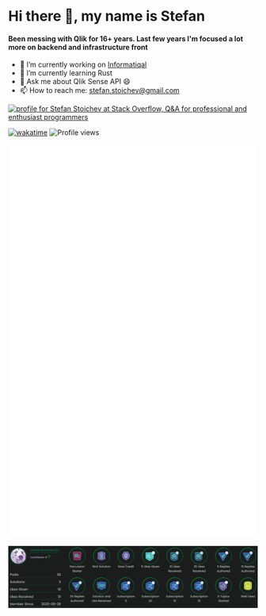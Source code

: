 # Hi there 👋, my name is Stefan

#### Been messing with Qlik for 16+ years. Last few years I'm focused a lot more on backend and infrastructure front

- 🔭 I’m currently working on [Informatiqal](https://github.com/Informatiqal)
- 🌱 I’m currently learning Rust
- 💬 Ask me about Qlik Sense API 😄
- 📫 How to reach me: stefan.stoichev@gmail.com

<a href="https://stackoverflow.com/users/159365/stefan-stoichev"><img src="https://stackoverflow.com/users/flair/159365.png" width="208" height="58" alt="profile for Stefan Stoichev at Stack Overflow, Q&amp;A for professional and enthusiast programmers" title="profile for Stefan Stoichev at Stack Overflow, Q&amp;A for professional and enthusiast programmers"></a>

[![wakatime](https://wakatime.com/badge/user/f32b4c1e-ead8-4c15-a6a1-9f20f336416d.svg)](https://wakatime.com/@f32b4c1e-ead8-4c15-a6a1-9f20f336416d) ![Profile views](https://gpvc.arturio.dev/countnazgul)

![Metrics](metrics.plugin.wakatime.svg)

![Metrics](qlik-communnity-badges.png)

